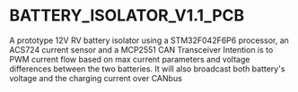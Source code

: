 # BATTERY_ISOLATOR_V1.1_PCB
A prototype 12V RV battery isolator using a STM32F042F6P6 processor, an ACS724 current sensor and a MCP2551 CAN Transceiver 
Intention is to PWM current flow based on max current parameters and voltage differences between the two batteries. 
It will also broadcast both battery's voltage and the charging current over CANbus 
